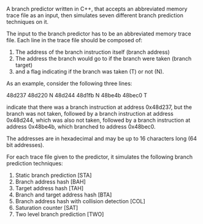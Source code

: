 A branch predictor written in C++, 
that accepts an abbreviated memory trace file as an input, 
then simulates seven different branch prediction techniques on it. 

The input to the branch predictor has to be an abbreviated memory trace file. Each line in the trace file should be composed of:

1) The address of the branch instruction itself (branch address)
2) The address the branch would go to if the branch were taken (branch target) 
3) and a flag indicating if the branch was taken (T) or not (N).

As an example, consider the following three lines:

48d237 48d220 N
48d244 48d1fb N
48be4b 48bec0 T

indicate that there was a branch instruction at address 0x48d237, but the branch was not taken,
followed by a branch instruction at address 0x48d244, which was also not taken, 
followed by a branch instruction at address 0x48be4b, which branched to address 0x48bec0.

The addresses are in hexadecimal 
and may be up to 16 characters long (64 bit addresses). 

For each trace file given to the predictor, it simulates the following branch prediction techniques:

1) Static branch prediction [STA]
2) Branch address hash [BAH]
3) Target address hash [TAH]
4) Branch and target address hash [BTA]
5) Branch address hash with collision detection [COL]
6) Saturation counter [SAT]
7) Two level branch prediction [TWO]
